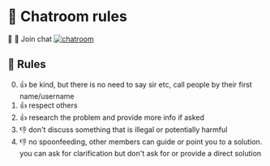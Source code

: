 # :speech_balloon: Chatroom rules
:speech_balloon: :busts_in_silhouette: Join chat [![chatroom](https://badges.gitter.im/Join%20Chat.svg)](https://gitter.im/practice-proactive/Lobby)

## :cop: Rules

0. :+1: be kind, but there is no need to say sir etc, call people by their first name/username
1. :+1: respect others
2. :+1: research the problem and provide more info if asked
3. :-1: don't discuss something that is illegal or potentially harmful
4. :-1: no spoonfeeding, other members can guide or point you to a solution. you can ask for clarification but don't ask for or provide a direct solution
